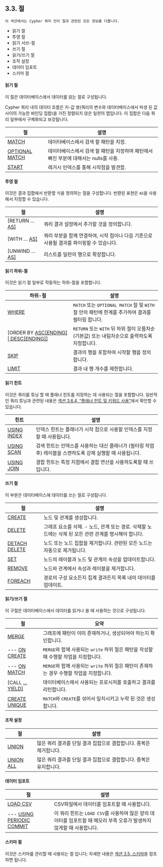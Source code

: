 
## 3.3. 절

```
이 섹션에서는 Cypher 쿼리 언어 절과 관련된 모든 정보를 다룹니다. 
```

+ 읽기 절
+ 투영 절
+ 읽기 서브-절
+ 쓰기 절
+ 읽기/쓰기 절
+ 조작 설정
+ 데이터 임포트
+ 스키마 절

#### 읽기 절

이 절은 데이터베이스에서 데이터를 읽는 절로 구성됩니다.

Cypher 쿼리 내의 데이터 흐름은 키-값 쌍(쿼리의 변수와 데이터베이스에서 파생 된 값 사이의 가능한 바인딩 집합)을 가진 정렬되지 않은 일련의 맵입니다. 이 집합은 다음 쿼리 일부에서 구체화되고 보강됩니다.

| 절                                                           | 설명                                                         |
| ------------------------------------------------------------ | ------------------------------------------------------------ |
| [MATCH](https://neo4j.com/docs/developer-manual/current/cypher/clauses/match/) | 데이터베이스에서 검색 할 패턴을 지정.                        |
| [OPTIONAL MATCH](https://neo4j.com/docs/developer-manual/3.4/cypher/clauses/merge/#query-merge-on-create-on-match) | 데이터베이스에서 검색 할 패턴을 지정하며 패턴에서 빠진 부분에 대해서는 nulls를 사용. |
| [START](https://neo4j.com/docs/developer-manual/current/cypher/clauses/start/) | 레거시 인덱스를 통해 시작점을 발견함.                        |


#### 투영 절 

이것은 결과 집합에서 반환할 식을 정의하는 절을 구성합니다. 반환된 표현은 ```AS```을 사용해서 지정할 수 있습니다. 

| 절                                                           | 설명                                                         |
| ------------------------------------------------------------ | ------------------------------------------------------------ |
| [RETURN … [AS\]](https://neo4j.com/docs/developer-manual/3.4/cypher/clauses/return/) | 쿼리 결과 설정에서 추가할 것을 정의합니다.                   |
| [WITH … [AS\]](https://neo4j.com/docs/developer-manual/3.4/cypher/clauses/with/) | 쿼리 부분을 함께 연결하여, 시작 점이나 다음 기준으로 사용될 결과를 파이핑할 수 있습니다. |
| [UNWIND … [AS\]](https://neo4j.com/docs/developer-manual/3.4/cypher/clauses/unwind/) | 리스트를 일련의 행으로 확장합니다.                           |


#### 읽기 하위-절

이것은 읽기 절 일부로 작동하는 하위-절을 포함합니다. 

| 하위-절                                                      | 설명                                                         |
| ------------------------------------------------------------ | ------------------------------------------------------------ |
| [WHERE](https://neo4j.com/docs/developer-manual/3.4/cypher/clauses/where/) | `MATCH` 또는 `OPTIONAL MATCH`  절 및 `WITH` 절 안의 패턴에 한계를 추가하여 결과를 필터링 합니다. |
| [ORDER BY [ASC[ENDING\] \| DESC[ENDING]]](https://neo4j.com/docs/developer-manual/3.4/cypher/clauses/order-by/) | ```RETURN``` 또는 ```WITH``` 뒤 하위 절이  오름차순 (기본값) 또는 내림차순으로 출력하도록 지정합니다. |
| [SKIP](https://neo4j.com/docs/developer-manual/3.4/cypher/clauses/skip/) | 결과의 행을 포함하여 시작할 행을 정의합니다.                 |
| [LIMIT](https://neo4j.com/docs/developer-manual/3.4/cypher/clauses/limit/) | 결과 내 행 개수를 제한합니다.                                |

#### 읽기 힌트
 
이것은 쿼리를 튜닝 할 때 플래너 힌트를 지정하는 데 사용되는 절을 포함합니다. 일반적인 쿼리 튜닝과 관련된 내용은 [섹션 3.6.4, “플래너 힌트 및 키워드 사용”](./query-tuning/using.md)에서 확인할 수 있습니다. 

| 힌트                                                         | 설명                                                         |
| ------------------------------------------------------------ | ------------------------------------------------------------ |
| [USING INDEX](https://neo4j.com/docs/developer-manual/3.4/cypher/query-tuning/using/#query-using-index-hint) | 인덱스 힌트는 플래너가 시작 점으로 사용할 인덱스를 지정할 때 사용됩니다. |
| [USING SCAN](https://neo4j.com/docs/developer-manual/3.4/cypher/query-tuning/using/#query-using-scan-hint) | 검색 힌트는 인덱스를 사용하는 대신 플래너가 (필터링 작업 후) 레이블을 스캔하도록 강제 실행할 때 사용됩니다. |
| [USING JOIN](https://neo4j.com/docs/developer-manual/3.4/cypher/query-tuning/using/#query-using-join-hint) | 결합 힌트는 특정 지점에서 결합 연산을 사용하도록할 때 쓰입니다. |

 
#### 쓰기 절 
 
이 부분은 데이터베이스에 데이터를 쓰는 절로 구성됩니다.

| 절                                                           | 설명                                                         |
| ------------------------------------------------------------ | ------------------------------------------------------------ |
| [CREATE](https://neo4j.com/docs/developer-manual/current/cypher/clauses/create/) | 노드 및 관계를 생성합니다.                                   |
| [DELETE](https://neo4j.com/docs/developer-manual/current/cypher/clauses/delete/) | 그래프 요소를 삭제. - 노드, 관계 또는 경로. 삭제할 노드에는 삭제 된 모든 관련 관계를 명시해야 합니다. |
| [DETACH DELETE](https://neo4j.com/docs/developer-manual/3.4/cypher/clauses/delete/) | 노드 또는 노드 집합을 제거합니다. 관련된 모든 노드는 자동으로 제거됩니다. |
| [SET](https://neo4j.com/docs/developer-manual/current/cypher/clauses/set/) | 노드의 레이블과 노드 및 관계의 속성을 업데이트합니다.        |
| [REMOVE](https://neo4j.com/docs/developer-manual/current/cypher/clauses/remove/) | 노드와 관계에서 속성과 레이블을 제거합니다.                  |
| [FOREACH](https://neo4j.com/docs/developer-manual/current/cypher/clauses/foreach/) | 경로의 구성 요소든지 집계 결과든지 목록 내의 데이터를 업데이트. |


#### 읽기/쓰기 절

이 구절은 데이터베이스에서 데이터를 읽거나 쓸 때 사용하는 것으로 구성됩니다.

| 절                                                           | 요약                                                         |
| ------------------------------------------------------------ | ------------------------------------------------------------ |
| [MERGE](https://neo4j.com/docs/developer-manual/3.4/cypher/clauses/merge/) | 그래프에 패턴이 이미 존재하거나, 생성되어야 하는지  확인합니다. |
| --- [ON CREATE](https://neo4j.com/docs/developer-manual/3.4/cypher/clauses/merge/#query-merge-on-create-on-match) | ```MERGE```와 함께 사용되는 ```write``` 하위 절은 패턴을 작성할 때 수행할 작업을 지정합니다. |
| --- [ON MATCH](https://neo4j.com/docs/developer-manual/3.4/cypher/clauses/merge/#query-merge-on-create-on-match) | ```MERGE```와 함께 사용되는 ```write``` 하위 절은 패턴이 존재하는 경우 수행할 작업을 지정합니다. |
| [CALL […YIELD\]](https://neo4j.com/docs/developer-manual/3.4/cypher/clauses/call/) | 데이터베이스에서 사용되는 프로시저를 호출하고 결과를 리턴합니다. |
| [CREATE UNIQUE](https://neo4j.com/docs/developer-manual/3.4/cypher/clauses/create-unique/) | ```MATCH```와 ```CREATE```를 섞어서 일치시키고 누락 된 것은 생성합니다. |

#### 조작 설정

| 절                                                           | 설명                                                         |
| ------------------------------------------------------------ | ------------------------------------------------------------ |
| [UNION](https://neo4j.com/docs/developer-manual/3.4/cypher/clauses/union/) | 많은 쿼리 결과를 단일 결과 집합으로 결합합니다. 중복은 제거합니다. |
| [UNION ALL](https://neo4j.com/docs/developer-manual/3.4/cypher/clauses/union/) | 많은 쿼리 결과를 단일 결과 집합으로 결합합니다. 중복은 유지합니다. |

#### 데이터 임포트

| 절                                                           | 설명                                                         |
| ------------------------------------------------------------ | ------------------------------------------------------------ |
| [LOAD CSV](https://neo4j.com/docs/developer-manual/3.4/cypher/clauses/load-csv/) | CSV파일에서 데이터를 임포트할 때  사용합니다.                |
| --- [USING PERIODIC COMMIT](https://neo4j.com/docs/developer-manual/3.4/cypher/query-tuning/using/#query-using-periodic-commit-hint) | 이 쿼리 힌트는 ```LOAD CSV```를 사용하여 많은 양의 데이터를 임포트할 때 메모리 부족 오류가 발생하지 않게할 때 사용합니다. |


#### 스키마 절

이것은 스키마를 관리할 때 사용되는 절 입니다; 자세한 내용은 [섹션 3.5, 스키마](./schema.md)을 참조하면 됩니다. 